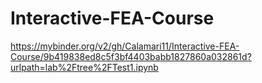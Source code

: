 # Interactive-FEA-Course

https://mybinder.org/v2/gh/Calamari11/Interactive-FEA-Course/9b419838ed8c5f3bf4403babb1827860a032861d?urlpath=lab%2Ftree%2FTest1.ipynb
